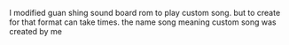 I modified guan shing sound board rom to play custom song. but to create for that format can take times.
the name song meaning custom song was created by me
